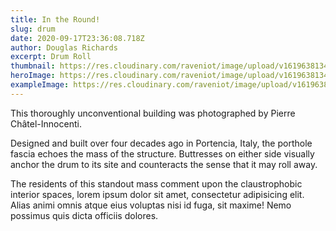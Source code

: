```yaml
---
title: In the Round!
slug: drum
date: 2020-09-17T23:36:08.718Z
author: Douglas Richards
excerpt: Drum Roll
thumbnail: https://res.cloudinary.com/raveniot/image/upload/v1619638134/drumroll_wy6xwb.jpg
heroImage: https://res.cloudinary.com/raveniot/image/upload/v1619638134/drumroll_wy6xwb.jpg
exampleImage: https://res.cloudinary.com/raveniot/image/upload/v1619638134/drumroll_wy6xwb.jpg
---
```


This thoroughly unconventional building was photographed by Pierre Châtel-Innocenti.

Designed and built over four decades ago in Portencia, Italy, the porthole fascia echoes the mass of the structure. Buttresses on either side visually anchor the drum to its site and counteracts the sense that it may roll away.

The residents of this standout mass comment upon the claustrophobic interior spaces, lorem ipsum dolor sit amet, consectetur adipisicing elit. Alias animi omnis atque eius voluptas nisi id fuga, sit maxime! Nemo possimus quis dicta officiis dolores.
